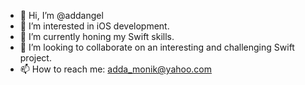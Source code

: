 - 👋 Hi, I’m @addangel
- 👀 I’m interested in iOS development.
- 🌱 I’m currently honing my Swift skills.
- 💞️ I’m looking to collaborate on an interesting and challenging Swift project.
- 📫 How to reach me: adda_monik@yahoo.com

<!---
addangel/addangel is a ✨ special ✨ repository because its `README.md` (this file) appears on your GitHub profile.
You can click the Preview link to take a look at your changes.
--->
